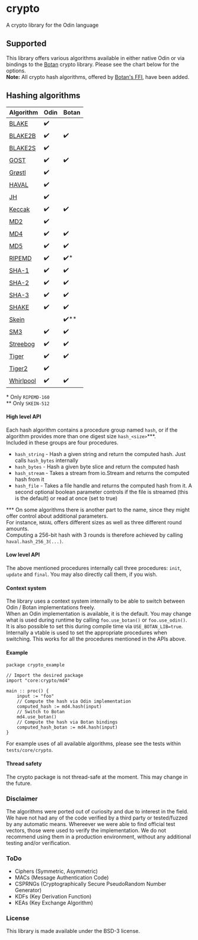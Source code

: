 # crypto
A crypto library for the Odin language

## Supported
This library offers various algorithms available in either native Odin or via bindings to the [Botan](https://botan.randombit.net/) crypto library.
Please see the chart below for the options.  
**Note:** All crypto hash algorithms, offered by [Botan\'s FFI](https://botan.randombit.net/handbook/api_ref/hash.html), have been added.

## Hashing algorithms
| Algorithm                                                                                                    | Odin             | Botan                |
|:-------------------------------------------------------------------------------------------------------------|:-----------------|:---------------------|
| [BLAKE](https://web.archive.org/web/20190915215948/https://131002.net/blake)                                 | &#10004;&#65039; |                      |
| [BLAKE2B](https://datatracker.ietf.org/doc/html/rfc7693)                                                     | &#10004;&#65039; | &#10004;&#65039;     |
| [BLAKE2S](https://datatracker.ietf.org/doc/html/rfc7693)                                                     | &#10004;&#65039; |                      |
| [GOST](https://datatracker.ietf.org/doc/html/rfc5831)                                                        | &#10004;&#65039; | &#10004;&#65039;     |
| [Grøstl](http://www.groestl.info/Groestl.zip)                                                                | &#10004;&#65039; |                      |
| [HAVAL](https://web.archive.org/web/20150111210116/http://labs.calyptix.com/haval.php)                       | &#10004;&#65039; |                      |
| [JH](https://www3.ntu.edu.sg/home/wuhj/research/jh/index.html)                                               | &#10004;&#65039; |                      |
| [Keccak](https://nvlpubs.nist.gov/nistpubs/FIPS/NIST.FIPS.202.pdf)                                           | &#10004;&#65039; | &#10004;&#65039;     |
| [MD2](https://datatracker.ietf.org/doc/html/rfc1319)                                                         | &#10004;&#65039; |                      |
| [MD4](https://datatracker.ietf.org/doc/html/rfc1320)                                                         | &#10004;&#65039; | &#10004;&#65039;     |
| [MD5](https://datatracker.ietf.org/doc/html/rfc1321)                                                         | &#10004;&#65039; | &#10004;&#65039;     |
| [RIPEMD](https://homes.esat.kuleuven.be/~bosselae/ripemd160.html)                                            | &#10004;&#65039; | &#10004;&#65039;\*   |
| [SHA-1](https://datatracker.ietf.org/doc/html/rfc3174)                                                       | &#10004;&#65039; | &#10004;&#65039;     |
| [SHA-2](https://csrc.nist.gov/csrc/media/publications/fips/180/2/archive/2002-08-01/documents/fips180-2.pdf) | &#10004;&#65039; | &#10004;&#65039;     |
| [SHA-3](https://nvlpubs.nist.gov/nistpubs/FIPS/NIST.FIPS.202.pdf)                                            | &#10004;&#65039; | &#10004;&#65039;     |
| [SHAKE](https://nvlpubs.nist.gov/nistpubs/FIPS/NIST.FIPS.202.pdf)                                            | &#10004;&#65039; | &#10004;&#65039;     |
| [Skein](https://www.schneier.com/academic/skein/)                                                            |                  | &#10004;&#65039;\*\* |
| [SM3](https://datatracker.ietf.org/doc/html/draft-sca-cfrg-sm3-02)                                           | &#10004;&#65039; | &#10004;&#65039;     |
| [Streebog](https://datatracker.ietf.org/doc/html/rfc6986)                                                    | &#10004;&#65039; | &#10004;&#65039;     |
| [Tiger](https://www.cs.technion.ac.il/~biham/Reports/Tiger/)                                                 | &#10004;&#65039; | &#10004;&#65039;     |
| [Tiger2](https://www.cs.technion.ac.il/~biham/Reports/Tiger/)                                                | &#10004;&#65039; |                      |
| [Whirlpool](https://web.archive.org/web/20171129084214/http://www.larc.usp.br/~pbarreto/WhirlpoolPage.html)  | &#10004;&#65039; | &#10004;&#65039;     |

\* Only `RIPEMD-160`  
\*\* Only `SKEIN-512`

#### High level API
Each hash algorithm contains a procedure group named `hash`, or if the algorithm provides more than one digest size `hash_<size>`\*\*\*.  
Included in these groups are four procedures.
* `hash_string` - Hash a given string and return the computed hash. Just calls `hash_bytes` internally
* `hash_bytes` - Hash a given byte slice and return the computed hash
* `hash_stream` - Takes a stream from io.Stream and returns the computed hash from it
* `hash_file` - Takes a file handle and returns the computed hash from it. A second optional boolean parameter controls if the file is streamed (this is the default) or read at once (set to true)

\*\*\* On some algorithms there is another part to the name, since they might offer control about additional parameters.  
For instance, `HAVAL` offers different sizes as well as three different round amounts.  
Computing a 256-bit hash with 3 rounds is therefore achieved by calling `haval.hash_256_3(...)`.

#### Low level API
The above mentioned procedures internally call three procedures: `init`, `update` and `final`.
You may also directly call them, if you wish.

#### Context system
The library uses a context system internally to be able to switch between Odin / Botan implementations freely.  
When an Odin implementation is available, it is the default.
You may change what is used during runtime by calling `foo.use_botan()` or `foo.use_odin()`.  
It is also possible to set this during compile time via `USE_BOTAN_LIB=true`.  
Internally a vtable is used to set the appropriate procedures when switching. This works for all the procedures mentioned in the APIs above.

#### Example
```odin
package crypto_example

// Import the desired package
import "core:crypto/md4"

main :: proc() {
    input := "foo"
    // Compute the hash via Odin implementation
    computed_hash := md4.hash(input)
    // Switch to Botan
    md4.use_botan()
    // Compute the hash via Botan bindings
    computed_hash_botan := md4.hash(input)
}
```
For example uses of all available algorithms, please see the tests within `tests/core/crypto`.

#### Thread safety
The crypto package is not thread-safe at the moment. This may change in the future.

### Disclaimer
The algorithms were ported out of curiosity and due to interest in the field.
We have not had any of the code verified by a third party or tested/fuzzed by any automatic means.
Whereever we were able to find official test vectors, those were used to verify the implementation.
We do not recommend using them in a production environment, without any additional testing and/or verification.

### ToDo
* Ciphers (Symmetric, Asymmetric)
* MACs (Message Authentication Code)
* CSPRNGs (Cryptographically Secure PseudoRandom Number Generator)
* KDFs (Key Derivation Function)
* KEAs (Key Exchange Algorithm)

### License
This library is made available under the BSD-3 license.